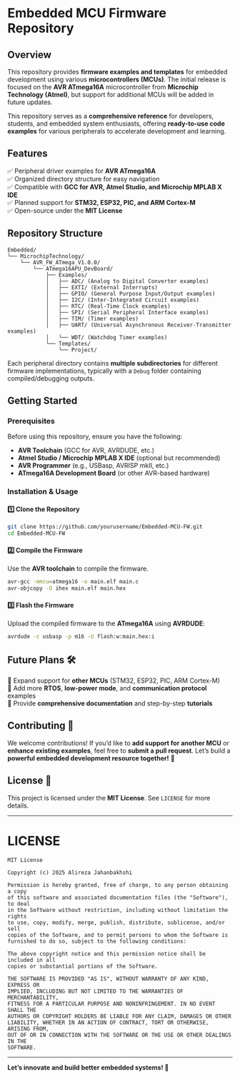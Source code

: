 # Embedded MCU Firmware Repository

## Overview

This repository provides **firmware examples and templates** for embedded development using various **microcontrollers (MCUs)**. The initial release is focused on the **AVR ATmega16A** microcontroller from **Microchip Technology (Atmel)**, but support for additional MCUs will be added in future updates.

This repository serves as a **comprehensive reference** for developers, students, and embedded system enthusiasts, offering **ready-to-use code examples** for various peripherals to accelerate development and learning.

## Features

✅ Peripheral driver examples for **AVR ATmega16A**  
✅ Organized directory structure for easy navigation  
✅ Compatible with **GCC for AVR, Atmel Studio, and Microchip MPLAB X IDE**  
✅ Planned support for **STM32, ESP32, PIC, and ARM Cortex-M**  
✅ Open-source under the **MIT License**

## Repository Structure

```
Embedded/
└── MicrochipTechnology/
    └── AVR_FW_ATmega_V1.0.0/
        └── ATmega16APU_DevBoard/
            ├── Examples/
            │   ├── ADC/ (Analog to Digital Converter examples)
            │   ├── EXTI/ (External Interrupts)
            │   ├── GPIO/ (General Purpose Input/Output examples)
            │   ├── I2C/ (Inter-Integrated Circuit examples)
            │   ├── RTC/ (Real-Time Clock examples)
            │   ├── SPI/ (Serial Peripheral Interface examples)
            │   ├── TIM/ (Timer examples)
            │   ├── UART/ (Universal Asynchronous Receiver-Transmitter examples)
            │   └── WDT/ (Watchdog Timer examples)
            └── Templates/
                └── Project/
```

Each peripheral directory contains **multiple subdirectories** for different firmware implementations, typically with a `Debug` folder containing compiled/debugging outputs.

## Getting Started

### Prerequisites

Before using this repository, ensure you have the following:

- **AVR Toolchain** (GCC for AVR, AVRDUDE, etc.)
- **Atmel Studio / Microchip MPLAB X IDE** (optional but recommended)
- **AVR Programmer** (e.g., USBasp, AVRISP mkII, etc.)
- **ATmega16A Development Board** (or other AVR-based hardware)

### Installation & Usage

#### 1️⃣ Clone the Repository

```sh
git clone https://github.com/yourusername/Embedded-MCU-FW.git
cd Embedded-MCU-FW
```

#### 2️⃣ Compile the Firmware

Use the **AVR toolchain** to compile the firmware.

```sh
avr-gcc -mmcu=atmega16 -o main.elf main.c
avr-objcopy -O ihex main.elf main.hex
```

#### 3️⃣ Flash the Firmware

Upload the compiled firmware to the **ATmega16A** using **AVRDUDE**:

```sh
avrdude -c usbasp -p m16 -U flash:w:main.hex:i
```

## Future Plans 🛠️

🔹 Expand support for **other MCUs** (STM32, ESP32, PIC, ARM Cortex-M)  
🔹 Add more **RTOS**, **low-power mode**, and **communication protocol** examples  
🔹 Provide **comprehensive documentation** and step-by-step **tutorials**

## Contributing 🤝

We welcome contributions! If you’d like to **add support for another MCU** or **enhance existing examples**, feel free to **submit a pull request**. Let’s build a **powerful embedded development resource together!** 🚀

## License 📜

This project is licensed under the **MIT License**. See `LICENSE` for more details.

---

# LICENSE

```
MIT License

Copyright (c) 2025 Alireza Jahanbakhshi

Permission is hereby granted, free of charge, to any person obtaining a copy
of this software and associated documentation files (the "Software"), to deal
in the Software without restriction, including without limitation the rights
to use, copy, modify, merge, publish, distribute, sublicense, and/or sell
copies of the Software, and to permit persons to whom the Software is
furnished to do so, subject to the following conditions:

The above copyright notice and this permission notice shall be included in all
copies or substantial portions of the Software.

THE SOFTWARE IS PROVIDED "AS IS", WITHOUT WARRANTY OF ANY KIND, EXPRESS OR
IMPLIED, INCLUDING BUT NOT LIMITED TO THE WARRANTIES OF MERCHANTABILITY,
FITNESS FOR A PARTICULAR PURPOSE AND NONINFRINGEMENT. IN NO EVENT SHALL THE
AUTHORS OR COPYRIGHT HOLDERS BE LIABLE FOR ANY CLAIM, DAMAGES OR OTHER
LIABILITY, WHETHER IN AN ACTION OF CONTRACT, TORT OR OTHERWISE, ARISING FROM,
OUT OF OR IN CONNECTION WITH THE SOFTWARE OR THE USE OR OTHER DEALINGS IN THE
SOFTWARE.
```

---

**Let’s innovate and build better embedded systems! 🚀**
